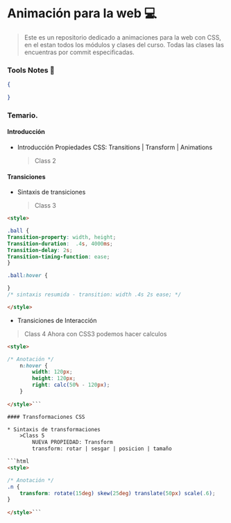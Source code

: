 # Animación para la web 💻

>Este es un repositorio dedicado a animaciones para la web con CSS, en el estan todos los módulos y clases del curso. Todas las clases las encuentras por commit especificadas.

### Tools Notes 📝
```json
{
    
}
```

### Temario.
#### Introducción
* Introducción
	Propiedades CSS: Transitions | Transform | Animations
	> Class 2

#### Transiciones
* Sintaxis de transiciones
	> Class 3

```html
<style>

.ball {
Transition-property: width, height;
Transition-duration:  .4s, 4000ms;
Transition-delay: 2s;
Transition-timing-function: ease;
}

.ball:hover {

}
/* sintaxis resumida - transition: width .4s 2s ease; */

</style>
```

* Transiciones de Interacción
>Class 4
		Ahora con CSS3 podemos hacer calculos

```html 
<style>

/* Anotación */
	n:hover {
		width: 120px;
		height: 120px;
		right: calc(50% - 120px); 
	}
	
</style>```

#### Transformaciones CSS

* Sintaxis de transformaciones
	>Class 5
		NUEVA PROPIEDAD: Transform
    	transform: rotar | sesgar | posicion | tamaño

```html 
<style>

/* Anotación */
.n {
	transform: rotate(15deg) skew(25deg) translate(50px) scale(.6);
}
	
</style>```